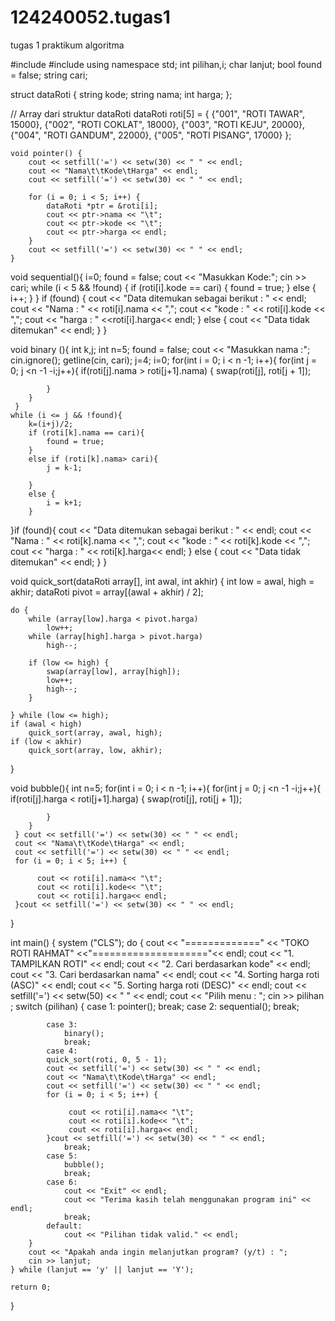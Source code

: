 # 124240052.tugas1
tugas 1 praktikum algoritma

 #include <iostream>
#include <iomanip>
using namespace std;
int pilihan,i;
char lanjut;
bool found = false;
string cari;

struct dataRoti {
    string kode;
    string nama;
    int harga;
};

// Array dari struktur dataRoti
dataRoti roti[5] = {
    {"001", "ROTI TAWAR", 15000},
    {"002", "ROTI COKLAT", 18000},
    {"003", "ROTI KEJU", 20000},
    {"004", "ROTI GANDUM", 22000},
    {"005", "ROTI PISANG", 17000}
};


    void pointer() {
        cout << setfill('=') << setw(30) << " " << endl;
        cout << "Nama\t\tKode\tHarga" << endl;
        cout << setfill('=') << setw(30) << " " << endl;
    
        for (i = 0; i < 5; i++) {
            dataRoti *ptr = &roti[i]; 
            cout << ptr->nama << "\t";
            cout << ptr->kode << "\t";
            cout << ptr->harga << endl;
        }
        cout << setfill('=') << setw(30) << " " << endl;
    }


void sequential(){
    i=0;
    found = false;
    cout << "Masukkan Kode:";
    cin >> cari;
    while (i < 5 && !found) {
        if (roti[i].kode == cari) {
            found = true;
        } else {
            i++;
        }
    }
    if (found) {
        cout << "Data ditemukan sebagai berikut : " << endl;
        cout << "Nama : " << roti[i].nama << ",";
        cout << "kode : " << roti[i].kode << ",";
        cout << "harga : " <<roti[i].harga<< endl;
    } else {
        cout << "Data tidak ditemukan" << endl;
    }
}

void binary (){
    int k,j;
    int n=5;
    found = false;
    cout << "Masukkan nama :";
    cin.ignore(); 
    getline(cin, cari);
    j=4;
    i=0; 
    for(int i = 0; i < n -1; i++){
        for(int j = 0; j <n -1 -i;j++){
            if(roti[j].nama > roti[j+1].nama)
         {
            swap(roti[j], roti[j + 1]);

             
            }
        }
     }
    while (i <= j && !found){
        k=(i+j)/2;
        if (roti[k].nama == cari){
            found = true;
        }
        else if (roti[k].nama> cari){
            j = k-1;
         
        }
        else {
            i = k+1;
        }
    
}if (found){
    cout << "Data ditemukan sebagai berikut : " << endl;
    cout << "Nama : " << roti[k].nama << ",";
    cout << "kode : " << roti[k].kode << ",";
    cout << "harga : " << roti[k].harga<< endl;
}
else {
    cout << "Data tidak ditemukan" << endl;
}
}  

void quick_sort(dataRoti array[], int awal, int akhir) {
    int low = awal, high = akhir;
    dataRoti pivot = array[(awal + akhir) / 2];
    
    do {
        while (array[low].harga < pivot.harga)
            low++;
        while (array[high].harga > pivot.harga)
            high--;

        if (low <= high) {
            swap(array[low], array[high]);
            low++;
            high--;
        }

    } while (low <= high);
    if (awal < high)
        quick_sort(array, awal, high);
    if (low < akhir)
        quick_sort(array, low, akhir);

}

void bubble(){
    int n=5;
    for(int i = 0; i < n -1; i++){
        for(int j = 0; j <n -1 -i;j++){
            if(roti[j].harga < roti[j+1].harga)
         {
            swap(roti[j], roti[j + 1]);

             
            }
        }
     } cout << setfill('=') << setw(30) << " " << endl;
     cout << "Nama\t\tKode\tHarga" << endl;
     cout << setfill('=') << setw(30) << " " << endl;
     for (i = 0; i < 5; i++) {
 
          cout << roti[i].nama<< "\t";
          cout << roti[i].kode<< "\t";
          cout << roti[i].harga<< endl;
     }cout << setfill('=') << setw(30) << " " << endl;
}


int main() {
    system ("CLS");
    do {
        cout << "=============" << "TOKO ROTI RAHMAT" <<"===================="<< endl;
    cout << "1. TAMPILKAN ROTI" << endl;
    cout << "2. Cari berdasarkan kode" << endl;
    cout << "3. Cari berdasarkan nama" << endl;
    cout << "4. Sorting harga roti (ASC)" << endl;
    cout << "5. Sorting harga roti (DESC)" << endl;
    cout << setfill('=') << setw(50) << " " << endl;
    cout << "Pilih menu : ";
    cin  >> pilihan ;
        switch (pilihan) {
            case 1:
                pointer();
                break;
            case 2:
                sequential();
                break;
        
            case 3:
                binary();
                break;
            case 4:
            quick_sort(roti, 0, 5 - 1);
            cout << setfill('=') << setw(30) << " " << endl;
            cout << "Nama\t\tKode\tHarga" << endl;
            cout << setfill('=') << setw(30) << " " << endl;
            for (i = 0; i < 5; i++) {
        
                 cout << roti[i].nama<< "\t";
                 cout << roti[i].kode<< "\t";
                 cout << roti[i].harga<< endl;
            }cout << setfill('=') << setw(30) << " " << endl;
                break;
            case 5:
                bubble();
                break;
            case 6:
                cout << "Exit" << endl;
                cout << "Terima kasih telah menggunakan program ini" << endl;
                break;
            default:
                cout << "Pilihan tidak valid." << endl;
        }
        cout << "Apakah anda ingin melanjutkan program? (y/t) : ";
        cin >> lanjut;
    } while (lanjut == 'y' || lanjut == 'Y');

    return 0;
}
